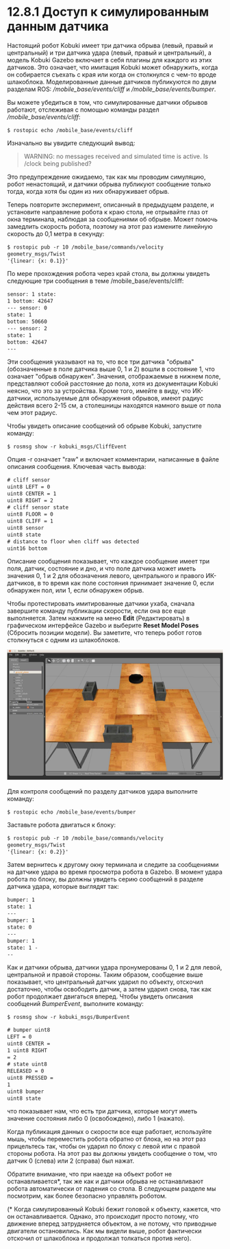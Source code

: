 # 12.8.1 Доступ к симулированным данным датчика

Настоящий робот Kobuki имеет три датчика обрыва \(левый, правый и центральный\) и три датчика удара \(левый, правый и центральный\), а модель Kobuki Gazebo включает в себя плагины для каждого из этих датчиков. Это означает, что имитация Kobuki может обнаружить, когда он собирается съехать с края или когда он столкнулся с чем-то вроде шлакоблока. Моделированные данные датчиков публикуются по двум разделам ROS: _/mobile\_base/events/cliff_ и _/mobile\_base/events/bumper_.

Вы можете убедиться в том, что симулированные датчики обрывов работают, отслеживая с помощью команды раздел _/mobile\_base/events/cliff_:

```text
$ rostopic echo /mobile_base/events/cliff
```

Изначально вы увидите следующий вывод:

> WARNING: no messages received and simulated time is active. Is /clock being published?

Это предупреждение ожидаемо, так как мы проводим симуляцию, робот ненастоящий, и датчики обрыва публикуют сообщение только тогда, когда хотя бы один из них обнаруживает обрыв.

Теперь повторите эксперимент, описанный в предыдущем разделе, и установите направление робота к краю стола, не отрывайте глаз от окна терминала, наблюдая за сообщениями об обрыве. Может помочь замедлить скорость робота, поэтому на этот раз измените линейную скорость до 0,1 метра в секунду:

```text
$ rostopic pub -r 10 /mobile_base/commands/velocity geometry_msgs/Twist
'{linear: {x: 0.1}}'
```

По мере прохождения робота через край стола, вы должны увидеть следующие три сообщения в теме /mobile\_base/events/cliff:

```text
sensor: 1 state:
1 bottom: 42647
--- sensor: 0
state: 1
bottom: 50660
--- sensor: 2
state: 1
bottom: 42647
---
```

Эти сообщения указывают на то, что все три датчика "обрыва" \(обозначенные в поле датчика выше 0, 1 и 2\) вошли в состояние 1, что означает "обрыв обнаружен". Значения, отображаемые в нижнем поле, представляют собой расстояние до пола, хотя из документации Kobuki неясно, что это за устройства. Кроме того, имейте в виду, что ИК-датчики, используемые для обнаружения обрывов, имеют радиус действия всего 2-15 см, а столешницы находятся намного выше от пола чем этот радиус.

Чтобы увидеть описание сообщений об обрыве Kobuki, запустите команду:

```text
$ rosmsg show -r kobuki_msgs/CliffEvent
```

Опция -r означает "raw" и включает комментарии, написанные в файле описания сообщения. Ключевая часть вывода:

```text
# cliff sensor
uint8 LEFT = 0
uint8 CENTER = 1
uint8 RIGHT = 2
# cliff sensor state
uint8 FLOOR = 0
uint8 CLIFF = 1
uint8 sensor
uint8 state
# distance to floor when cliff was detected
uint16 bottom
```

Описание сообщения показывает, что каждое сообщение имеет три поля, датчик, состояние и дно, и что поле датчика может иметь значения 0, 1 и 2 для обозначения левого, центрального и правого ИК-датчиков, в то время как поле состояния принимает значение 0, если обнаружен пол, или 1, если обнаружен обрыв.

Чтобы протестировать имитированные датчики ухаба, сначала завершите команду публикации скорости, если она все еще выполняется. Затем нажмите на меню **Edit** \(Редактировать\) в графическом интерфейсе Gazebo и выберите **Reset Model Poses** \(Сбросить позиции модели\). Вы заметите, что теперь робот готов столкнуться с одним из шлакоблоков.

![](.gitbook/assets/image%20%2814%29.png)

Для контроля сообщений по разделу датчиков удара выполните команду:

```text
$ rostopic echo /mobile_base/events/bumper
```

Заставьте робота двигаться к блоку:

```text
$ rostopic pub -r 10 /mobile_base/commands/velocity geometry_msgs/Twist
'{linear: {x: 0.2}}'
```

Затем вернитесь к другому окну терминала и следите за сообщениями на датчике удара во время просмотра робота в Gazebo. В момент удара робота по блоку, вы должны увидеть серию сообщений в разделе датчика удара, которые выглядят так:

```text
bumper: 1
state: 1
---
bumper: 1
state: 0
---
bumper: 1
state: 1 -
--
```

Как и датчики обрыва, датчики удара пронумерованы 0, 1 и 2 для левой, центральной и правой стороны. Таким образом, сообщение выше показывает, что центральный датчик ударил по объекту, отскочил достаточно, чтобы освободить датчик, а затем ударил снова, так как робот продолжает двигаться вперед. Чтобы увидеть описания сообщений _BumperEvent_, выполните команду:

```text
$ rosmsg show -r kobuki_msgs/BumperEvent
```

```text
# bumper uint8
LEFT = 0
uint8 CENTER =
1 uint8 RIGHT
= 2
# state uint8
RELEASED = 0
uint8 PRESSED =
1
uint8 bumper
uint8 state
```

что показывает нам, что есть три датчика, которые могут иметь значение состояния либо 0 \(освобождено\), либо 1 \(нажато\).

Когда публикация данных о скорости все еще работает, используйте мышь, чтобы переместить робота обратно от блока, но на этот раз прицельтесь так, чтобы он ударил по блоку с левой или с правой стороны робота. На этот раз вы должны увидеть сообщение о том, что датчик 0 \(слева\) или 2 \(справа\) был нажат.

Обратите внимание, что при наезде на объект робот не останавливается\*, так же как и датчики обрыва не останавливают робота автоматически от падения со стола. В следующем разделе мы посмотрим, как более безопасно управлять роботом.

\(\* Когда симулированный Kobuki бежит головой к объекту, кажется, что он останавливается. Однако, это происходит просто потому, что движение вперед затрудняется объектом, а не потому, что приводные двигатели остановились. Как мы видели выше, робот фактически отскочил от шлакоблока и продолжал толкаться против него\).


